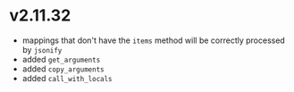 # v2.11.32

* mappings that don't have the `items` method will be 
  correctly processed by `jsonify` 
* added `get_arguments`
* added `copy_arguments`
* added `call_with_locals`

